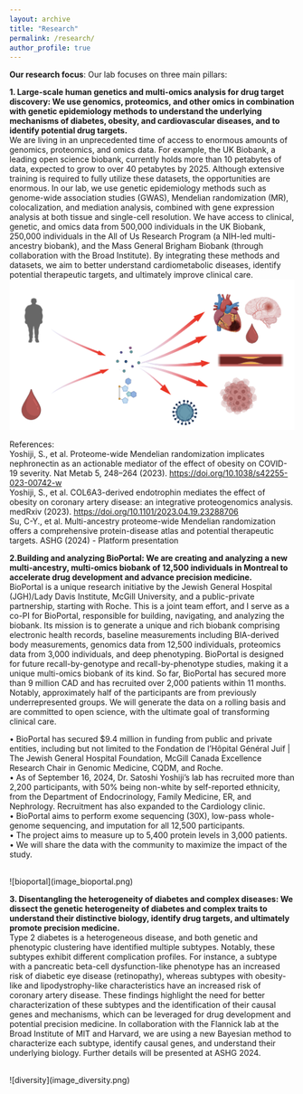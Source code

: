```yaml
---
layout: archive
title: "Research"
permalink: /research/
author_profile: true
---
```

**Our research focus**: Our lab focuses on three main pillars:

**1. Large-scale human genetics and multi-omics analysis for drug target discovery: We use genomics, proteomics, and other omics in combination with genetic epidemiology methods to understand the underlying mechanisms of diabetes, obesity, and cardiovascular diseases, and to identify potential drug targets.** <br />
We are living in an unprecedented time of access to enormous amounts of genomics, proteomics, and omics data. For example, the UK Biobank, a leading open science biobank, currently holds more than 10 petabytes of data, expected to grow to over 40 petabytes by 2025. Although extensive training is required to fully utilize these datasets, the opportunities are enormous.
In our lab, we use genetic epidemiology methods such as genome-wide association studies (GWAS), Mendelian randomization (MR), colocalization, and mediation analysis, combined with gene expression analysis at both tissue and single-cell resolution.
We have access to clinical, genetic, and omics data from 500,000 individuals in the UK Biobank, 250,000 individuals in the All of Us Research Program (a NIH-led multi-ancestry biobank), and the Mass General Brigham Biobank (through collaboration with the Broad Institute).
By integrating these methods and datasets, we aim to better understand cardiometabolic diseases, identify potential therapeutic targets, and ultimately improve clinical care.
<br />
![omics](image_omics.png)

References: <br />
Yoshiji, S., et al. Proteome-wide Mendelian randomization implicates nephronectin as an actionable mediator of the effect of obesity on COVID-19 severity. Nat Metab 5, 248–264 (2023). https://doi.org/10.1038/s42255-023-00742-w <br />
Yoshiji, S., et al. COL6A3-derived endotrophin mediates the effect of obesity on coronary artery disease: an integrative proteogenomics analysis. medRxiv (2023). https://doi.org/10.1101/2023.04.19.23288706 <br />
Su, C-Y., et al. Multi-ancestry proteome-wide Mendelian randomization offers a comprehensive protein-disease atlas and potential therapeutic targets. ASHG (2024) - Platform presentation <br />


**2.Building and analyzing BioPortal: We are creating and analyzing a new multi-ancestry, multi-omics biobank of 12,500 individuals in Montreal to accelerate drug development and advance precision medicine.** <br />
BioPortal is a unique research initiative by the Jewish General Hospital (JGH)/Lady Davis Institute, McGill University, and a public-private partnership, starting with Roche. This is a joint team effort, and I serve as a co-PI for BioPortal, responsible for building, navigating, and analyzing the biobank. Its mission is to generate a unique and rich biobank comprising electronic health records, baseline measurements including BIA-derived body measurements, genomics data from 12,500 individuals, proteomics data from 3,000 individuals, and deep phenotyping.
BioPortal is designed for future recall-by-genotype and recall-by-phenotype studies, making it a unique multi-omics biobank of its kind.
So far, BioPortal has secured more than 9 million CAD and has recruited over 2,000 patients within 11 months. Notably, approximately half of the participants are from previously underrepresented groups.
We will generate the data on a rolling basis and are committed to open science, with the ultimate goal of transforming clinical care.

• BioPortal has secured $9.4 million in funding from public and private entities, including but not limited to the Fondation de l’Hôpital Général Juif | The Jewish General Hospital Foundation, McGill Canada Excellence Research Chair in Genomic Medicine, CQDM, and Roche.<br />
• As of September 16, 2024, Dr. Satoshi Yoshiji’s lab has recruited more than 2,200 participants, with 50% being non-white by self-reported ethnicity, from the Department of Endocrinology, Family Medicine, ER, and Nephrology. Recruitment has also expanded to the Cardiology clinic.<br />
• BioPortal aims to perform exome sequencing (30X), low-pass whole-genome sequencing, and imputation for all 12,500 participants.<br />
• The project aims to measure up to 5,400 protein levels in 3,000 patients.<br />
• We will share the data with the community to maximize the impact of the study.<br />

 <br />
![bioportal](image_bioportal.png)

**3. Disentangling the heterogeneity of diabetes and complex diseases: We dissect the genetic heterogeneity of diabetes and complex traits to understand their distinctive biology, identify drug targets, and ultimately promote precision medicine.** <br />
Type 2 diabetes is a heterogeneous disease, and both genetic and phenotypic clustering have identified multiple subtypes. Notably, these subtypes exhibit different complication profiles. For instance, a subtype with a pancreatic beta-cell dysfunction-like phenotype has an increased risk of diabetic eye disease (retinopathy), whereas subtypes with obesity-like and lipodystrophy-like characteristics have an increased risk of coronary artery disease.
These findings highlight the need for better characterization of these subtypes and the identification of their causal genes and mechanisms, which can be leveraged for drug development and potential precision medicine.
In collaboration with the Flannick lab at the Broad Institute of MIT and Harvard, we are using a new Bayesian method to characterize each subtype, identify causal genes, and understand their underlying biology.
Further details will be presented at ASHG 2024.

<br />
![diversity](image_diversity.png)
